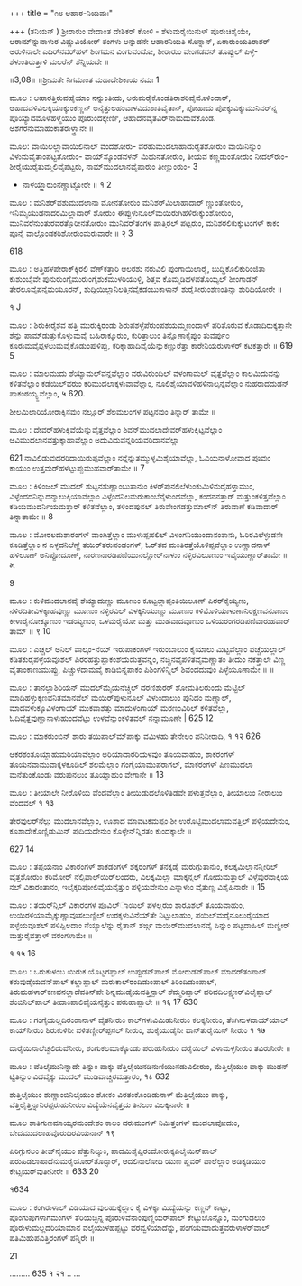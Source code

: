 +++
title = "೧೮ ಆಹಾರ-ನಿಯಮಃ"

+++
(ತನಿಯನ್ ) 
ಶ್ರೀರಾರುಂ ವೇದಾಂತ ದೇಶಿಕರ್ ಕೋಳಿ - ಶೆಳುಮರೈಯಿನುಳ್ ಪೊರುಚಿಶೈಯೇ, ಆರಾಮ್‌ನ್ನುವಾಳುರ ವಿಷ್ಣುವಿಯೋರ್ ತಂಗಳು ಅನ್ನುಡನೇ ಆಹಾರನಿಯತಿ ಸೊನ್ನಾನ್, ಏರಾರುಂಯತಿರಾಶರ್ ಅರುಳಿನಾಲೇ ಎದಿರ್‌ನವರ್‌ಹಳ್ ಶಿಂಗಮನ ವಿಂಗುವಂದೋ, ಶೀರಾರುಂ ವೇಂಗಡವನ್ ತೂಪ್ಪುಲ್ ಪಿಳ್ಳೆ-ಶೆಳುಂತಿರುತ್ತಾಳಿ ಮಲರೆನ್ ಶೆನ್ನಿಯದೇ ॥ 



॥3,08॥ 
॥ಶ್ರೀಮತೇ ನಿಗಮಾಂತ ಮಹಾದೇಶಿಕಾಯ ನಮಃ 1 

ಮೂಲ : ಆಹಾರತ್ತಿರುವಹೈಯಾಂ ನನ್ನುಂತೀದು, 
ಅರುಮರೈಕೊಂಡೆತಿರಾಶರಿವೈಮೊಳಿಂದಾರ್, ಆಹಾದವಳಿವಿಲಕ್ಕಿಯಾಕ್ಕುಂಕಣ್ಣನ್ ಅನೈತ್ತುಲಹಂವಾಳವಿದುಶಾತಿವೈತಾನ್, ಪೋಹಾದು ಪೋಕ್ಕುವಿಕ್ಕುಮುನಿವರ್‌ನ್ನ ಪೊಯ್ಯಾದಮೊಳೆಹಳ್ಮೆಯುಂ ಪೊರುಂದಕ್ಕೇರ್ಣಿ, ಆಹಾದೆನವೈತವಿರ್‌ನಾಮದುವೆಕೊಂಡ. ಅಶಗರನುಮಾಹಂಕಾತರುಳ್ತ್ತಾನೇ ॥ 


ಮೂಲ: ವಾಯಿಲಲ್ಲಾವಾಯಿಲಿನಾಲ್ ವಂದಶೋರು- 
ವರಹುಮುದಲಾಹಾದುರೈತಶೋರುಂ ವಾಯಿನಿನ್ನುಂ ವಿಳುಮವೈತಾಂಪಟ್ಟತೋರುಂ- ವಾಯ್‌ಸ್ಕೊಂಡವಳನ್ ಮಿಹುನತೋರುಂ, ತೀಯವ‌ ಕಣ್ಣಡುಂತೋರುಂ ನೀದಲ್‌ರುಂ- ಶೀರೈಯುರೈತುಮ್ಮಲಿವೈಪಟ್ಟರು, ನಾಮ್‌ಮುದಲಾನವೈಪಾರುಂ ತೀಣ್ಣುಂರುಂ- 
3 
- ನಾಳಯ್ಲ್ಲಾರುಂನಣ್ಣಾಟ್ಟೋರೇ ॥ 
१ 
2 


ಮೂಲ : ಮನಿಶರ್‌ಪಶುಮುದಲಾನಾ‌ ಮೋನತೋರುಂ 
ಮನಿಶರ್‌ಮಿಲಾಹಾದಾರ್‌ ಣ್ಣುಂತೋರುಂ, ಇನಿಮೈಯುಡನಾದರಮಿಲ್ಲಾದಾರ್ ಶೋರುಂ ಈಪ್ಪುಳುನೂಲ್‌ಮಯಿರುಗಿ‌ಹಳಿರುಕ್ಕುಂಶೋರುಂ, ಮುನಿವರೆನುಂತುರವರತ್ತೊರೀನತೋರುಂ ಮುನಿವರ್‌ತಂಗಳ ಪಾತ್ತಿರಲ್ ಪಟ್ಟರುಂ, ಮನಿಶರಲಿಕುಕ್ಕುಟಂಗಳ್ ಕಾಕಂ ಪೂನೈ ವಾಲ್ಗೊಂಡಕರಿಶೋರುಂಮರುವಾರೇ ॥ 
२ 
3 


618 

ಮೂಲ : ಅತ್ತಿಹಳಪೇರಾಕ್‌ಕ್ಕಿರಲಿ ವೆಣ್‌ಕತ್ತಾರಿ ಆಲರಶು ನರುವಿಲಿ ಪುಂಗಾಯಿಲಾರೈ, ಬುದ್ದಿಕೊಲಿಕುರಿಂಜಿತಾ ಕುಶುಂಬೈವೇ ಪುನುರುಂಗೈಮುರುಂಗೈಶುಕಮುಳರಿಯುಳ್ಳಿ, ಶಿತ್ತವ ಕೊಮ್ಮಡಿಹಳಪತೊಯ್ಯಲ್ ಶೀಂಗಾಡನ್ ತೇರಲೂವೈಪನೈಮಯೂರನ್, ಶುದ್ದಿಯಿಲ್ಲಾನಿಲತ್ತಿನವೈಕಡಂಬುಕಾಳಾನ್ ಶುರೈಸೀರುಂಶಣಂತಿನ್ನಾ‌ ಶುರಿದಿಯೋರೇ ॥ 


१ 
J 

ಮೂಲ : ಶಿರುಕೀರೈಶವ ಹತ್ತಿ ಮುರುಕ್ಕಿರಂಡು 
ಶಿರುಪಶಳ್ಳೆಪೆರುಂಪಶಯಮ್ಮಣಂದಾಳ್ ಪರಿತೊರುವ‌ ಕೊಡಾದಿರುಕ್ಕತ್ತಾನೇ ಶೆನ್ನು 
ಪಾಮ್‌ಡುತ್ತುಕೊಳ್ಳುಮವೈ ಬಹಿರಾಕ್ಕೂರುಂ, ಕುರಿತ್ತಾಲುಂ ತಿನ್ನೊಣಾಕೈಪ್ಪುಂ ತುವರ್ಪು೦ ಕೂರುಮವೈಪ್ಪಳಲುಮವೈಕೊಡುಂಪುಳಿಪ್ಪು, ಕರಿಕ್ಕಾಹಾದಿವೈಯೆನ್ನುಕಣ್ಣುರೆತ್ತಾ‌ ಕಾರೇನಿಯರುಳಾಳರ್ ಕಟಕತ್ತಾರೇ ॥ 
619 
5 


ಮೂಲ : ಮಾಲಮುದು ಶೆಯ್ಯಾಮಲ್‌ವನ್ದವೆಲ್ಲಾಂ 
ವರುವಿರುಂದಿಲ್ ವಳಂಗಾಮಲ್ ವೈತ್ತವೆಲ್ಲಾಂ ಕಾಲಮಿದುವನ್ನು ಕಳಿತವೆಲ್ಲಾಂ 
ಕಡೆಯಿಲ್‌ವರುಂ ಕರಿಮುದಲಾಕ್ಕಳುವಾವೆಲ್ಲಾಂ, 
ನೂಲಿಶೈಯಾವಳಿಹಳಿನಾಲ್ಕನ್ನವೆಲ್ಲಾಂ 
ನುಹರಾದದುಡನ್ ಪಾಕಂಠಯ್ಯ್ದವೆಲ್ಲಾಂ, 
५ 
620. 

ಶೀಲಮಿಲಾರಿಯೋರಾಕ್ಕಿನವುಂ ನಲ್ಲೂರ್ ಶೆಲಮಲಂಗಳ ಪಟ್ಟನವುಂ ತಿನ್ನಾರ್ ತಾಮೇ ॥ 




ಮೂಲ : ದೇವರ್‌ಹಳುಕ್ಕಿವೆಯೆನ್ನುವೈತ್ತವೆಲ್ಲಾಂ 
ಶಿವನ್‌ಮುದಲಾದೇವರ್‌ಹಳುಕ್ಕಿಟ್ಟವೆಲ್ಲಾಂ 
ಆವಿಮುದಲಾನವತ್ತುಕ್ಕಾಹಾವೆಲ್ಲಾಂ 
ಅದುವಿದುವನ್ನರಿಯವರಿದಾನವೆಲ್ಲಾ 

621 
ನಾವಿಲಿಡುವುದರರಿದಾಯಿರುಪ್ಪವೆಲ್ಲಾಂ ನನ್ನೆನ್ನುತಮ್ಮುಳ್ಳಮಿಶೈಯಾವೆಲ್ಲಾ, 
ಓವಿಯನಾಳೋವಾದ ಪೂವುಂ ಕಾಯುಂ ಉತ್ತಮರ್‌ಹಳಟ್ಟುಪ್ಪುಮುಹವಾರ್‌ತಾಮೇ ॥ 
7 

ಮೂಲ : ಕಿಳಿಂಜಲ್ ಮುದಲ್ ಶುಟ್ಟನಶುಣ್ಣಾಂಬುತಾನುಂ ಕಿಳರ್‌ಪುನಲಿಲೆಳುಂಕುಮಿಳಿನುರೈಹಳ್ತಾಮುಂ, ವಿಳ್ಳೆಂದದನಿನ್ನುದನ್ಮಾಲುಕ್ಕಿಯಾವೆಲ್ಲಾಂ ವಿಳ್ಳೆಂದನಿಲಮರುಕಾಂಬೆನೈಳುಂದವೆಲ್ಲಾ, ಕಂದನನತ್ತಾರ್ ಮತ್ತುಂಕಳಿತ್ತವೆಲ್ಲಾಂ ಕಡಿಯಮುದರ್ನಿಯಮತ್ತಾರ್‌ ಕಳಿತವೆಲ್ಲಾಂ, ತಳಿಂದಪುನಲ್ ತಿರುವೇಂಗಡತ್ತುಮಾಲ್‌ನ್ ತಿರುವಾಣೆ ಕಡಿವಾದಾರ್ ತಿನ್ನಾ‌ತಾಮೇ ॥ 
8 

ಮೂಲ : ಮೋರಲದುಶಾರಂಗಳ್ ವಾಂಗಿತ್ತೆಲ್ಲಾಂ 
ಮುಳುಪ್ಪಹಲಿಲ್ ವಿಳಂಗನಿಯುಂದಾನಂತಾನು, ಓರಿರವಿಲೆಳ್ಳುಡನೇ ಕೂಡಿತ್ತೆಲ್ಲಾಂ 
ನ 
ಎಳ್ಳದನಿಲೆಣ್ಣೆ ತಯಿರ್‌ತರುಪಂಡಂಗಳ್, ಓರ್‌ತವ ಮಂತಿರತ್ತೆಯೊಳಿಪ್ಪವೆಲ್ಲಾಂ ಉಣ್ಣಾದನಾಳ್‌ ಹಳಿಲೂಣ್ ಅನಿಪ್ಪೋದೂಣ್, ನಾರಣನಾರಡಿಪಣಿಯುನಲ್ಲೋರ್‌ನಾಳುಂ ನಳ್ಳಿರವಿಲೂಣುಂ ಇವೈಯುಣ್ಣಾರ್‌ತಾಮೇ ॥ 
મ 

9 

ಮೂಲ : ಕುಳಿಮುದಲಾನವೈ ಶೆಯ್ಯಾದುಣ್ಣು ಮೂಣುಂ 
ಕೂಟ್ಟಲ್ಲಾಪ್ಪಂತಿಯಿಲೂಣ್ ಪಿರರ್‌ಕೈಯ್ಯಣು, ನಳಿರದಿತೀವಿಳಕ್ಕಾಹವುಣ್ಣು ಮೂಣುಂ ನಳ್ಳಿರವಿಲ್ ವಿಳಕ್ಕಿನಿಯುಣ್ಣು ಮೂಣುಂ ಕಿಳಿಮೊಳಿಯಾಳುಣಾನಿರಕ್ಷಣವನೂಣುಂ ಕೀಳಾರೈನೋಕ್ಕೂಣುಂ ಇಡಯ್ಯಣುಂ, ಒಳಮರೈಯೋ‌ ಮತ್ತು ಮುಹವಾದವೂಣುಂ ಒಳಿಯರಂಗರಡಿಪಣಿವಾರುಹವಾರ್ ತಾಮ್ ॥ 
९ 
10 


ಮೂಲ : ಎಚ್ಚಲ್ ಅನಿಲ್ ವಾಲ್ಕಂ-ನೆಯ್ ಇರುಪಾಕಂಗಳ್ ಇರುಂಬಾಲುಂ ಕೈಯಾಲು ಮಿಟ್ಟವೆಲ್ಲಾಂ ಪಚ್ಚೆಯಲ್ಲಾಲ್ ಕಡಿತಕುರೈಪಳ್ಳೆಯವೂಶಲ್ ಪಿರರಹತ್ತುಪ್ಪಾಕಂಶೆಯೆಡುತ್ತವನ್ನಂ, ನಚ್ಚಿನವೈಪಳಿತವೈಮಣ್ಣಾತಂ ತೀದುಂ ನಕತ್ತಾಲೇ ವಿಣ್ಣ ವೈತಾಂಕಾಣುಮುಪ್ಪು, ಪಿಚ್ಚುಳದಾಮವೈ ಕಾಡಿಬಿನ್ನಪಾಕಂ 
ಪಿಶಿಂಗಳಿನ್ನಿಲ್‌ ಶಿವಂದದುವುಂ ಪಿಳ್ಳೆಯೂಣಾಮೇ ॥ ॥ 


ಮೂಲ : ತಾನಲ್ಲಾಶಿರಿಯನ್ ಮುದಲ್‌ಮೈಯನೆಚ್ಚಿಲ್ 
ದರಣಿಶುರರ್‌ ಶೋಮತಿಲರುಂದು ಮೆಟ್ಟಿಲ್ ಮಾದಿಹಳ್ಳುಕ್ಕಣವನಿತಮಾನವೆಲ್ 
ಮಯಿರ್‌ಪುಳುನೂಲ್ ವಿಳುಂದಾಲುಂ ಪುನಿದಂ ಮಣ್ಣಾಲ್, ಮಾದವಳುಕ್ಕೂವಿಳಂಗಾಯ್ ಮುಕವಾಶತ್ತು ಮಾದುಳಂಗಾಯ್ ಮರಣಂವಿರಿಲ್ ಕಳಿತವೆಲ್ಲಾ, ಓದಿವೈತ್ತವುಣ್ಣಾನಾಳುಹುಂದವೆಟ್ಟು ಉಳವೆನ್ನುಂಕಳಿತವಲ್ ನನ್ನಾಮೂಣೇ | 
625 
12 


ಮೂಲ : ಮಾಕರುಂಬಿನ್ ಶಾರು ತಯಿ‌ಪಾಲ್‌ಮ್‌ಪಾಕ್ಕು 
ವಮಿಳಹು ತೇನೇಲಂ ಪನಿನೀರಾದಿ, 
१ 
१२ 
626 

ಆಕರಶಂತೂಯ್ದಾಹುಮರಿಯಾವೆಲ್ಲಾಂ ಅರಿಯಾದಾರರಿಯಳವುಂ ತೂಯವಾಹುಂ, ಶಾಕರಂಗಳ್ ತೂಯನವಾಮುವಾಕ್ಕಳಕೂಡಿಲ್ ಶಲಮೆಲ್ಲಾಂ ಗಂಗೈಯಾಮುಪರಾಗಲ್, ಮಾಕರಂಗಳ್ ಪಿಣಮುದಲಾ ಮನೆತುಂಕೊಂಡು ವರುಪುನಲುಂ ತೂಯ್ದಾಹುಂ ವೇಗಾನೇ ॥ 
13 

ಮೂಲ : ತೀಯಾಲೇ ನೀರೊಳಿಯ ವೆಂದವೆಲ್ಲಾಂ 
ತೀಯಿಡುದಲೊಳಿತಿಡವೇ ಪಳುತ್ತವೆಲ್ಲಾಂ, ತೀಯಾಲುಂ ನೀರಾಲುಂ ವೆಂದವಲ್ 
१ 
१३ 

ತೇರವುಲರ್‌ನೆಲ್ಲು ಮುದಲಾನವೆಲ್ಲಾಂ, ಊಶಾದ ಮಾವಟಕಮಪ್ಪಂ ಶೀ 
ಉರೊಟ್ಟಿಮುದಲಾಮವತ್ತಿಲ್ ಪಳ್ಳಿಯದೇನುಂ, ಕೂಶಾದೇಕೊಣ್ಣಿಡುಮಿನ್ ಪುದಿಯದೇನುಂ ಕೊಳ್ಳೇನ್‌ನ್ನಿರತಂ ಕುಂದಕ್ಕಾಲೇ ॥ 

627 
14 

ಮೂಲ : ತಪ್ಪಯನಾಂ ವಿಕಾರಂಗಳ್ ಶಾಕಡಂಗಳ್ 
ಶಕ್ಕರಂಗಳ್ ತನಕ್ಕಡೈ ಮರುಗ್ಗುತಾನುಂ, ಕಲಕ್ಕಮಿಲ್ಲಾನನ್ನೀರಿಲ್ ವೈತ್ತಶೋರುಂ 
ಕರಿಮೋರ್ ನೆಲ್ಸಿಪಾಲ್‌ಯಿರ್‌ಲಂದರು, 
ವಿಲಕ್ಕಮಿಲ್ಲಾ ಮಾಕ್ಕನ್ನಲ್ ಗೋದುಮತ್ತಾಲ್ ವಿಳ್ಳೆವುರವಾಕ್ಕಿಯ ನಲ್‌ ವಿಕಾರಂತಾನಂ, ಇಲೈಕ್ಕರಿಪೋಲಿವೈಯನೈತ್ತುಂ ಪಳ್ಳಿಯವೇನುಂ ಎನ್ನಾಳುಂ ವೈತುಣ್ಣ ವಿಶೈಹಿನಾರೇ ॥ 
15 

ಮೂಲ : ತಯರ್‌ನ್ನಿಲ್ ವಿಕಾರಂಗಳ ಪೂವಿಲ್‌ಾಯಿಲ್ 
ಪಳಲ್ಲರುಂ ಶಾರೂಶಲ್ ತೂಯವಾಹುಂ, ಉಯಿರಳಿಯಾಮೈಕ್ಕುಣ್ಣಾವೂಸಲುಣ್ಣಿಲ್ ಉರಕ್ಕಳುವಿನೆಯ್‌ತೇ ನಿಟ್ಟುಲಾಹುಂ, ಪಯಿಲ್‌ಮರೈನೂಲುರೈಯಾದ ಪಳ್ಳೆಯವೂಶಲ್ ಪಳಿಪ್ಪಿಲದಾಂ ನೆಯ್ಯಾಲೆನ್ನು ರೈತಾನ್ ಶರ್ಙ್ಗ ಮಯಿರ್‌ಮುದಲಾನವೈ ಪಿನ್ನುಂ ಪಟ್ಟದಾಹಿಲ್ ಮಣ್ಣೀರ್ ಮತ್ತುರೈವತ್ತಾಳ್ ವರಂಗಳಾಮೇ ॥ 

१ 
१५ 
16 

ಮೂಲ : ಒರುಕುಳಂಬ ಯಿರುಕ ಯೊಟ್ಟಗಪ್ಪಾಲ್ 
ಉಪ್ಪುಡನ್‌ಪಾಲ್ ಮೋರುಡನ್‌ಪಾಲ್ ಮಾದರ್‌ತಂಪಾಲ್ ಕರುವುಡೈಯವನ್‌ಪಾಲ್ ಕಲ್ಲಾಪ್ಪಾಲ್ ಮರುಕಾಲ್‌ರಂದಿಡುಂಪಾಲ್ ತಿರಿಂದಿಡುಂಪಾಲ್, ತಿರುಮಹಳಾರ್‌ಕಣವನಲ್ಲಾದೆವತಿನ್‌ಪೇ‌ ಶಿನ್ನಮುಡೈಯವತ್ತಿನ್ಪಾಲ್ ಶೆಮ್ಮರಿಪ್ಪಾಲ್ ಪರಿವದಿಲಕ್ಷ್ಮಣರ್‌ವಿಲೈಪ್ಪಾಲ್ ಶೆಂಬಿನಿಲ್‌ಪಾಲ್‌ ತೀದಾಂಪಾಲಿವೈಯನೈತ್ತುಂ ಪರುಹಾಪ್ಪಾಲೇ ॥ 
१६ 
17 
630 



ಮೂಲ : ಗಂಗೈಯಲ್ಲದಿರಂಡಾನಾಳ್ ವೈತನೀರುಂ 
ಕಾಲ್‌ಗಳುವಿಮಿಹುನೀರುಂ ಕಲಕ್ಕನೀರುಂ, ತೆಂಗಿನುಳದಾಯ್‌ಯಾಲ್ ಕಾಯ್‌ನೀರುಂ ಶಿರುಕುಳಿನೀ‌ ವಳಿತಣ್ಣೀರ್‌ಪ್ಪನಲ್‌ ನೀರುಂ, ಶಂಕೈಯುಡೈನೀ‌ ವಾನ್‌ತುರೈಯಿನ್ ನೀರುಂ 
१ 
१७ 

ದಾರೈಯಿನಾಲೆಚ್ಚಲಿದುವೆನೀರು, ಶಂಗುಕಲಮಾಕ್ಕೊಂಡು ಪರುಹುನೀರುಂ 
ದರೈಯಿಲ್‌ ವಿಳಾಮಳ್ಳನೀರುಂ ತವಿರುನೀರೇ ॥ 



ಮೂಲ : ವೆತಿಲೈಮುನಿನ್ನಾದೇ ತಿನ್ನುಂ ಪಾಕ್ಕು 
ವೆತ್ತಿಲೈಯಿನಡಿನುಣಿಯುನಡುವಿಲೀರುಂ, ಮೆತ್ತಿಲೈಯುಂ ಪಾಕ್ಕು ಮುಡನ್ ಟ್ಟಿತಿನ್ನುಂ ವಿದವೈಕ್ಕು ಮುದಲ್ ಮುಡಿವಾಚ್ಚಿರಮತ್ತಾರಂ, 
१८ 
632 

ಶುತ್ತಿಲೈಯುಂ ಶುಣ್ಣಾಂಬಿನಿಲೈಯುಂ ಶೋಕಂ ವಿರತಂಕೊಂಡಿಡುನಾಳ್ ಮೆತ್ತಿಲೈಯುಂ ಪಾಕ್ಕು, ವೆತ್ತಿಲೈತ್ತಿನ್ನಾನಿರಪ್ಪರುಹುನೀರುಂ 
ವಿದ್ಯೆಯೆನವೈತ್ತದು ತಿನಲುಂ ವಿಲಕ್ಕಿನಾರೇ ॥ 


ಮೂಲ ಶಾತಿಗುಣಮಾಯ್ಕರಮಂದೇಶಂ ಕಾಲಂ 
ದರುಮಂಗಳ್ ನಿಮಿತ್ತಂಗಳ್ ಮುದಲಾವೋದುಂ, ಬೇದಮುದಲಾಹವೊರುದಿರವಿಯನಾನ್ 
१९ 

ಪಿರಿಗ್ಗುನಲಂ ತೀಜ್‌ನೈಯುಂ ಪೆತ್ತುನಿಲ್ಕುಂ, ಪಾದಮಿಶೈಪ್ಪಿರಂದೋರುಕ್ಕಪಿಲೈಯಿನ್‌ಪಾಲ್‌ ಪರುಹಿಡಲಾಹಾದೆನುಮರೈಯೋರ್‌ತೊನ್ಸಾರ್, ಆದಲಿನಾಲೋದಿ ಯುಣ‌ ಪ್ಲವರ್ ಪಾಲೆಲ್ಲಾಂ ಅಡಿಕ್ಕಡಿಯುಂ ಕೇಟ್ಸಯರ್‌ವುತೀನೀರೇ ॥ 
633 
20 

१634 

ಮೂಲ : ಕಂಗಿರುಳಾಲ್ ವಿಡಿಯಾದ ವುಲಹುಕ್ಕೆಲ್ಲಾಂ 
ಕೈ ವಿಳಕ್ಕಾ ಮಿದ್ಯೆಯನ್ನು ಕಣ್ಣನ್ ಕಾಟ್ಟು, ಪೊಂಗುಪುಗಳಾಗಮಂಗಳ್ ತೆರಿಯಚ್ಛಿನ್ನ ಪೊರುಳಿವೆನಾಂಪುಣ್ಣಿಯರ್‌ಪಾಲ್ ಕೇಟ್ಟುಚೊನ್ನೊಂ, ಮಂಗುಡಲುಂ ಪೊರುಳುಮಲ್ಲದರಿಯಾಮಾನ‌ ವಲೈಯುಳಹಪ್ಪಟ್ಟು ವರವ್ವಳಿಯಾದೆನ್ನು, ಪಂಗಯಮಾದುತ್ತವರುಳಾಳರ್‌ವಾಲ್ ಪತಿಮಿಹುಪವಿತ್ತಿರಂಗಳ್ ಪನ್ನಿರೇ ॥ 


21 


......... 
635 
१ 
२१ 
.. 
... 

